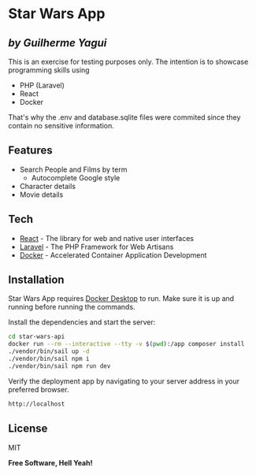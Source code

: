 # Star Wars App
## _by Guilherme Yagui_

This is an exercise for testing purposes only. The intention is to showcase programming skills using

- PHP (Laravel)
- React
- Docker

That's why the .env and database.sqlite files were commited since they contain no sensitive information.

## Features

- Search People and Films by term
    - Autocomplete Google style
- Character details
- Movie details

## Tech

- [React] - The library for web and native user interfaces
- [Laravel] - The PHP Framework for Web Artisans
- [Docker] - Accelerated Container Application Development

## Installation

Star Wars App requires [Docker Desktop](https://www.docker.com/products/docker-desktop/) to run. Make sure it is up and running before running the commands.

Install the dependencies and start the server:

```sh
cd star-wars-api
docker run --rm --interactive --tty -v $(pwd):/app composer install
./vendor/bin/sail up -d
./vendor/bin/sail npm i
./vendor/bin/sail npm run dev
```

Verify the deployment app by navigating to your server address in your preferred browser.

```sh
http://localhost
```

## License

MIT

**Free Software, Hell Yeah!**

   [Laravel]: <https://laravel.com/>
   [React]: <https://react.dev/>
   [Docker]: <https://www.docker.com/>
